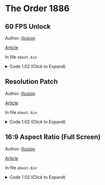 # The Order 1886

## 60 FPS Unlock

Author: [illusion](https://github.com/illusion0001)

[Article](https://illusion0001.github.io/patches/2021/06/27/oodle-res-framerate-patches/)

In file `eboot.bin`

<details>
<summary>Code 1.02 (Click to Expand)</summary>

```
CF 01 00 8B 1D 3A 8B D4 00

CF 01 00 C7 C3 01 00 00 00
```

</details>

## Resolution Patch

Author: [illusion](https://github.com/illusion0001)

[Article](https://illusion0001.github.io/patches/2021/06/27/oodle-res-framerate-patches/)

In file `eboot.bin`

<details>
<summary>Code 1.02 (Click to Expand)</summary>

```
# launch param -use720p
# "Use 720p resolution in fullscreen mode"
# SDK limits not letting us go below 720p.

FC FF FF A8 80 74 41

FC FF FF A8 80 75 41

# For 16:9 to work; 1080p will cause visual issues
# 900p or below is a must.
# 720p doesn't need additional changes.
# 1280x720 -> 1600x900

75 41 C7 85 84 FC FF FF 00 05 00 00 C7 85 88 FC FF FF D0 02 00 00

75 41 C7 85 84 FC FF FF 40 06 00 00 C7 85 88 FC FF FF 84 03 00 00

# launch param -use4k
# "Use 4K resolution in fullscreen mode"
# SDK limits might come back to haunt us.

EB 41 F6 C4 02 74 46

EB 41 F6 C4 02 75 46
```

</details>

## 16:9 Aspect Ratio (Full Screen)

Author: [illusion](https://github.com/illusion0001)

[Article](https://illusion0001.github.io/patches/2021/06/27/oodle-res-framerate-patches/)

In file `eboot.bin`

<details>
<summary>Code 1.02 (Click to Expand)</summary>

```
# Native 1080p will cause visual issues, 900p or below must be used.
# 720p doesn't need additional changes.

C7 85 18 FC FF FF 9A 99 19 40

C7 85 18 FC FF FF 39 8E E3 3F
```

</details>
